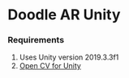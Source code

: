 # Doodle AR Unity

### Requirements
1. Uses Unity version 2019.3.3f1
2. [Open CV for Unity](https://assetstore.unity.com/packages/tools/integration/opencv-for-unity-21088 "Open CV For Unity")

